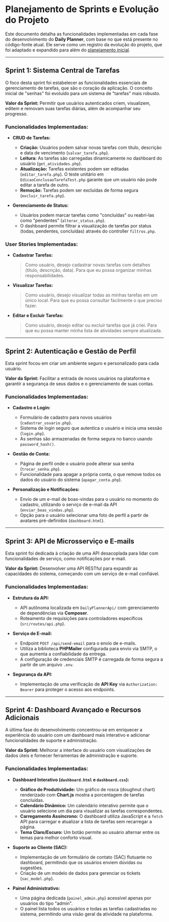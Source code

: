 # Planejamento de Sprints e Evolução do Projeto

Este documento detalha as funcionalidades implementadas em cada fase do desenvolvimento do **Daily Planner**, com base no que está presente no código-fonte atual. Ele serve como um registro da evolução do projeto, que foi adaptado e expandido para além do [planejamento inicial](PlanejamentoSprint.pdf).

---

## Sprint 1: Sistema Central de Tarefas

O foco desta sprint foi estabelecer as funcionalidades essenciais de gerenciamento de tarefas, que são o coração da aplicação. O conceito inicial de "senhas" foi evoluído para um sistema de "tarefas" mais robusto.

**Valor da Sprint:** Permitir que usuários autenticados criem, visualizem, editem e removam suas tarefas diárias, além de acompanhar seu progresso.

### Funcionalidades Implementadas:
* **CRUD de Tarefas:**
    * **Criação:** Usuários podem salvar novas tarefas com título, descrição e data de vencimento (`salvar_tarefa.php`).
    * **Leitura:** As tarefas são carregadas dinamicamente no dashboard do usuário (`get_atividades.php`).
    * **Atualização:** Tarefas existentes podem ser editadas (`editar_tarefa.php`). O teste unitário em `EdicaoConclusaoTarefaTest.php` garante que um usuário não pode editar a tarefa de outro.
    * **Remoção:** Tarefas podem ser excluídas de forma segura (`excluir_tarefa.php`).

* **Gerenciamento de Status:**
    * Usuários podem marcar tarefas como "concluídas" ou reabri-las como "pendentes" (`alterar_status.php`).
    * O dashboard permite filtrar a visualização de tarefas por status (todas, pendentes, concluídas) através do controller `filtros.php`.

### User Stories Implementadas:

* **Cadastrar Tarefas:**
    > Como usuário, desejo cadastrar novas tarefas com detalhes (título, descrição, data).
    > Para que eu possa organizar minhas responsabilidades.

* **Visualizar Tarefas:**
    > Como usuário, desejo visualizar todas as minhas tarefas em um único local.
    > Para que eu possa consultar facilmente o que preciso fazer.

* **Editar e Excluir Tarefas:**
    > Como usuário, desejo editar ou excluir tarefas que já criei.
    > Para que eu possa manter minha lista de atividades sempre atualizada.

---

## Sprint 2: Autenticação e Gestão de Perfil

Esta sprint focou em criar um ambiente seguro e personalizado para cada usuário.

**Valor da Sprint:** Facilitar a entrada de novos usuários na plataforma e garantir a segurança de seus dados e o gerenciamento de suas contas.

### Funcionalidades Implementadas:
* **Cadastro e Login:**
    * Formulário de cadastro para novos usuários (`cadastrar_usuario.php`).
    * Sistema de login seguro que autentica o usuário e inicia uma sessão (`login.php`).
    * As senhas são armazenadas de forma segura no banco usando `password_hash()`.

* **Gestão de Conta:**
    * Página de perfil onde o usuário pode alterar sua senha (`trocar_senha.php`).
    * Funcionalidade para apagar a própria conta, o que remove todos os dados do usuário do sistema (`apagar_conta.php`).

* **Personalização e Notificações:**
    * Envio de um e-mail de boas-vindas para o usuário no momento do cadastro, utilizando o serviço de e-mail da API (`enviar_boas_vindas.php`).
    * Opção para o usuário selecionar uma foto de perfil a partir de avatares pré-definidos (`dashboard.html`).

---

## Sprint 3: API de Microsserviço e E-mails

Esta sprint foi dedicada à criação de uma API desacoplada para lidar com funcionalidades de serviço, como notificações por e-mail.

**Valor da Sprint:** Desenvolver uma API RESTful para expandir as capacidades do sistema, começando com um serviço de e-mail confiável.

### Funcionalidades Implementadas:
* **Estrutura da API:**
    * API autônoma localizada em `DailyPlannerApi/` com gerenciamento de dependências via **Composer**.
    * Roteamento de requisições para controladores específicos (`src/routes/api.php`).

* **Serviço de E-mail:**
    * Endpoint `POST /api/send-email` para o envio de e-mails.
    * Utiliza a biblioteca **PHPMailer** configurada para envio via SMTP, o que aumenta a confiabilidade da entrega.
    * A configuração de credenciais SMTP é carregada de forma segura a partir de um arquivo `.env`.

* **Segurança da API:**
    * Implementação de uma verificação de **API Key** via `Authorization: Bearer` para proteger o acesso aos endpoints.

---

## Sprint 4: Dashboard Avançado e Recursos Adicionais

A última fase do desenvolvimento concentrou-se em enriquecer a experiência do usuário com um dashboard mais interativo e adicionar funcionalidades de suporte e administração.

**Valor da Sprint:** Melhorar a interface do usuário com visualizações de dados úteis e fornecer ferramentas de administração e suporte.

### Funcionalidades Implementadas:
* **Dashboard Interativo (`dashboard.html` e `dashboard.css`):**
    * **Gráfico de Produtividade:** Um gráfico de rosca (doughnut chart) renderizado com **Chart.js** mostra a porcentagem de tarefas concluídas.
    * **Calendário Dinâmico:** Um calendário interativo permite que o usuário selecione um dia para visualizar as tarefas correspondentes.
    * **Carregamento Assíncrono:** O dashboard utiliza JavaScript e a `fetch` API para carregar e atualizar a lista de tarefas sem recarregar a página.
    * **Tema Claro/Escuro:** Um botão permite ao usuário alternar entre os temas para melhor conforto visual.

* **Suporte ao Cliente (SAC):**
    * Implementação de um formulário de contato (SAC) flutuante no dashboard, permitindo que os usuários enviem dúvidas ou sugestões.
    * Criação de um modelo de dados para gerenciar os tickets (`sac_model.php`).

* **Painel Administrativo:**
    * Uma página dedicada (`painel_admin.php`) acessível apenas por usuários do tipo "admin".
    * O painel lista todos os usuários e todas as tarefas cadastradas no sistema, permitindo uma visão geral da atividade na plataforma.
